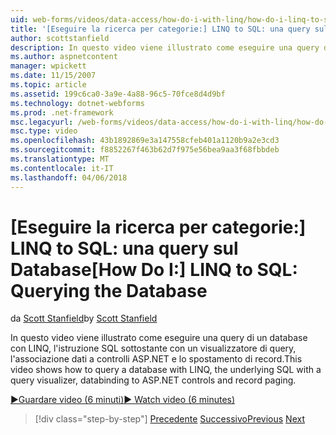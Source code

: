 ```yaml
---
uid: web-forms/videos/data-access/how-do-i-with-linq/how-do-i-linq-to-sql-querying-the-database
title: '[Eseguire la ricerca per categorie:] LINQ to SQL: una query sul Database | Documenti Microsoft'
author: scottstanfield
description: In questo video viene illustrato come eseguire una query di un database con LINQ, l'istruzione SQL sottostante con un visualizzatore di query, l'associazione dati a controlli ASP.NET e lo spostamento di record.
ms.author: aspnetcontent
manager: wpickett
ms.date: 11/15/2007
ms.topic: article
ms.assetid: 199c6ca0-3a9e-4a88-96c5-70fce8d4d9bf
ms.technology: dotnet-webforms
ms.prod: .net-framework
msc.legacyurl: /web-forms/videos/data-access/how-do-i-with-linq/how-do-i-linq-to-sql-querying-the-database
msc.type: video
ms.openlocfilehash: 43b1892869e3a147558cfeb401a1120b9a2e3cd3
ms.sourcegitcommit: f8852267f463b62d7f975e56bea9aa3f68fbbdeb
ms.translationtype: MT
ms.contentlocale: it-IT
ms.lasthandoff: 04/06/2018
---
```

<a name="how-do-i-linq-to-sql-querying-the-database"></a><span data-ttu-id="c66fa-103">[Eseguire la ricerca per categorie:] LINQ to SQL: una query sul Database</span><span class="sxs-lookup"><span data-stu-id="c66fa-103">[How Do I:] LINQ to SQL: Querying the Database</span></span>
====================
<span data-ttu-id="c66fa-104">da [Scott Stanfield](https://github.com/scottstanfield)</span><span class="sxs-lookup"><span data-stu-id="c66fa-104">by [Scott Stanfield](https://github.com/scottstanfield)</span></span>

<span data-ttu-id="c66fa-105">In questo video viene illustrato come eseguire una query di un database con LINQ, l'istruzione SQL sottostante con un visualizzatore di query, l'associazione dati a controlli ASP.NET e lo spostamento di record.</span><span class="sxs-lookup"><span data-stu-id="c66fa-105">This video shows how to query a database with LINQ, the underlying SQL with a query visualizer, databinding to ASP.NET controls and record paging.</span></span>

[<span data-ttu-id="c66fa-106">&#9654;Guardare video (6 minuti)</span><span class="sxs-lookup"><span data-stu-id="c66fa-106">&#9654; Watch video (6 minutes)</span></span>](https://channel9.msdn.com/Blogs/ASP-NET-Site-Videos/how-do-i-linq-to-sql-querying-the-database)

> [!div class="step-by-step"]
> <span data-ttu-id="c66fa-107">[Precedente](how-do-i-linq-to-sql-data-model.md)
> [Successivo](how-do-i-linq-to-sql-updating-the-database.md)</span><span class="sxs-lookup"><span data-stu-id="c66fa-107">[Previous](how-do-i-linq-to-sql-data-model.md)
[Next](how-do-i-linq-to-sql-updating-the-database.md)</span></span>
